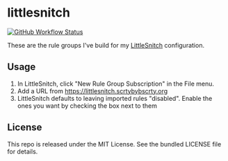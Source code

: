 littlesnitch
===========

[![GitHub Workflow Status](https://img.shields.io/github/workflow/status/akerl/littlesnitch/Build)](https://github.com/akerl/littlesnitch/actions)

These are the rule groups I've build for my [LittleSnitch](https://www.obdev.at/products/littlesnitch/index.html) configuration.

## Usage

1. In LittleSnitch, click "New Rule Group Subscription" in the File menu.
2. Add a URL from https://littlesnitch.scrtybybscrty.org
3. LittleSnitch defaults to leaving imported rules "disabled". Enable the ones you want by checking the box next to them

## License

This repo is released under the MIT License. See the bundled LICENSE file for details.

